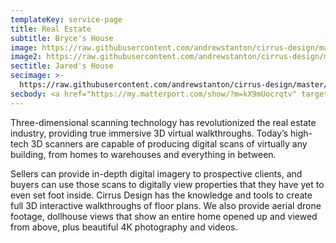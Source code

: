 ```yaml
---
templateKey: service-page
title: Real Estate
subtitle: Bryce's House
image: https://raw.githubusercontent.com/andrewstanton/cirrus-design/master/src/img/content/425-n-garry-dr-liberty-lake-living-room.jpg
image2: https://raw.githubusercontent.com/andrewstanton/cirrus-design/master/src/img/content/holiday-hills-living-room.jpg
sectitle: Jared's House
secimage: >-
  https://raw.githubusercontent.com/andrewstanton/cirrus-design/master/src/img/content/north-holiday.jpg
secbody: <a href="https://my.matterport.com/show/?m=kX9mUocrqtv" target="_blank">Click Here To See An Example Of The Services Cirrus Designs Can Provide</a>
---
```


Three-dimensional scanning technology has revolutionized the real estate industry, providing true immersive 3D virtual walkthroughs. Today’s high-tech 3D scanners are capable of producing digital scans of virtually any building, from homes to warehouses and everything in between.

Sellers can provide in-depth digital imagery to prospective clients, and buyers can use those scans to digitally view properties that they have yet to even set foot inside. Cirrus Design has the knowledge and tools to create full 3D interactive walkthroughs of floor plans. We also provide aerial drone footage, dollhouse views that show an entire home opened up and viewed from above, plus beautiful 4K photography and videos.
